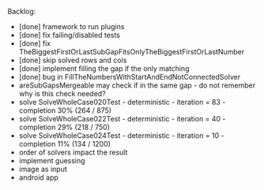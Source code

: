 Backlog:
- [done] framework to run plugins
- [done] fix failing/disabled tests
- [done] fix TheBiggestFirstOrLastSubGapFitsOnlyTheBiggestFirstOrLastNumber
- [done] skip solved rows and cols
- [done] implement filling the gap if the only matching
- [done] bug in FillTheNumbersWithStartAndEndNotConnectedSolver
- areSubGapsMergeable may check if in the same gap - do not remember why is this check needed?
- solve SolveWholeCase020Test - deterministic - iteration = 83 - completion 30% (264 / 875)
- solve SolveWholeCase022Test - deterministic - iteration = 40 - completion 29% (218 / 750)
- solve SolveWholeCase024Test - deterministic - iteration = 10 - completion 11% (134 / 1200)
- order of solvers impact the result
- implement guessing
- image as input
- android app